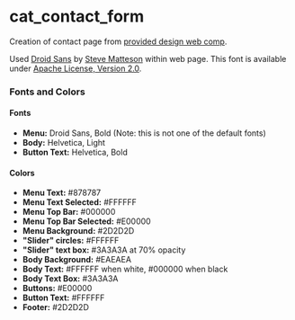 # cat_contact_form
Creation of contact page from [provided design web comp](https://github.com/codefellows/seattle-201d8/blob/master/class-10-js_debugging-more_css_layout/lab/layouts/contact.pdf).

Used [Droid Sans](https://www.google.com/fonts/specimen/Droid+Sans) by [Steve Matteson](https://profiles.google.com/107777320916704234605/about) within web page. This font is available under [Apache License, Version 2.0](http://www.apache.org/licenses/LICENSE-2.0.html).

### Fonts and Colors

#### Fonts

* **Menu:** Droid Sans, Bold (Note: this is not one of the default fonts)
* **Body:** Helvetica, Light
* **Button Text:** Helvetica, Bold


#### Colors

* **Menu Text:** #878787
* **Menu Text Selected:** #FFFFFF
* **Menu Top Bar:** #000000
* **Menu Top Bar Selected:** #E00000
* **Menu Background:** #2D2D2D
* **"Slider" circles:** #FFFFFF
* **"Slider" text box:** #3A3A3A at 70% opacity
* **Body Background:** #EAEAEA
* **Body Text:** #FFFFFF when white, #000000 when black
* **Body Text Box:** #3A3A3A
* **Buttons:** #E00000
* **Button Text:** #FFFFFF
* **Footer:** #2D2D2D
